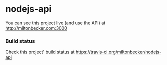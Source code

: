 # nodejs-api

You can see this project live (and use the API) at http://miltonbecker.com:3000

### Build status

Check this project' build status at https://travis-ci.org/miltonbecker/nodejs-api
